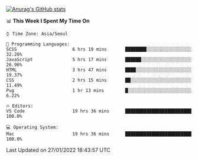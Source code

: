 
<!--
**BHyeonKim/BHyeonKim** is a ✨ _special_ ✨ repository because its `README.md` (this file) appears on your GitHub profile.

Here are some ideas to get you started:

- 🔭 I’m currently working on ...
- 🌱 I’m currently learning ...
- 👯 I’m looking to collaborate on ...
- 🤔 I’m looking for help with ...
- 💬 Ask me about ...
- 📫 How to reach me: ...
- 😄 Pronouns: ...
- ⚡ Fun fact: ...
-->
[![Anurag's GitHub stats](https://github-readme-stats.vercel.app/api?username=BHyeonKim&show_icons=true&theme=dark)
](https://github.com/anuraghazra/github-readme-stats)
<!--START_SECTION:waka-->
📊 **This Week I Spent My Time On** 

```text
⌚︎ Time Zone: Asia/Seoul

💬 Programming Languages: 
SCSS                     6 hrs 19 mins       ████████░░░░░░░░░░░░░░░░░   32.26% 
JavaScript               5 hrs 17 mins       ██████░░░░░░░░░░░░░░░░░░░   26.96% 
HTML                     3 hrs 47 mins       ████░░░░░░░░░░░░░░░░░░░░░   19.37% 
CSS                      2 hrs 15 mins       ██░░░░░░░░░░░░░░░░░░░░░░░   11.49% 
Pug                      1 hr 13 mins        █░░░░░░░░░░░░░░░░░░░░░░░░   6.22%

🔥 Editors: 
VS Code                  19 hrs 36 mins      █████████████████████████   100.0%

💻 Operating System: 
Mac                      19 hrs 36 mins      █████████████████████████   100.0%

```


 Last Updated on 27/01/2022 18:43:57 UTC
<!--END_SECTION:waka-->


